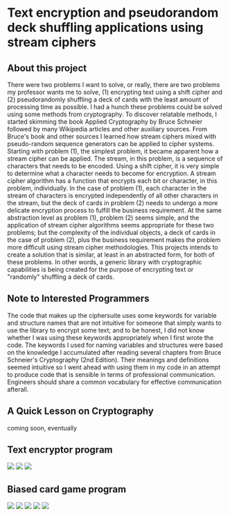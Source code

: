 # Text encryption and pseudorandom deck shuffling applications using stream ciphers

## About this project
There were two problems I want to solve, or really, there are two problems my professor wants me to solve, (1) encrypting text using a shift cipher and (2) pseudorandomly shuffling a deck of cards with the least amount of processing time as possible. I had a hunch these problems could be solved using some methods from cryptography. To discover relatable methods, I started skimming the book Applied Cryptography by Bruce Schneier followed by many Wikipedia articles and other auxiliary sources. From Bruce's book and other sources I learned how stream ciphers mixed with pseudo-random sequence generators can be applied to cipher systems. Starting with problem (1), the simplest problem, it became apparent how a stream cipher can be applied. The stream, in this problem, is a sequence of characters that needs to be encoded. Using a shift cipher, it is very simple to determine what a character needs to become for encryption. A stream cipher algorithm has a function that encrypts each bit or character, in this problem, individually. In the case of problem (1), each character in the stream of characters is encrypted independently of all other characters in the stream, but the deck of cards in problem (2) needs to undergo a more delicate encryption process to fulfill the business requirement. At the same abstraction level as problem (1), problem (2) seems simple, and the application of stream cipher algorithms seems appropriate for these two problems; but the complexity of the individual objects, a deck of cards in the case of problem (2), plus the business requirement makes the problem more difficult using stream cipher methodologies. This projects intends to create a solution that is similar, at least in an abstracted form, for both of these problems.  In other words, a generic library with cryptographic capabilities is being created for the purpose of encrypting text or "randomly" shuffling a deck of cards.

## Note to Interested Programmers
The code that makes up the ciphersuite uses some keywords for variable and structure names that are not intuitive for someone that simply wants to use the library to encrypt some text; and to be honest, I did not know whether I was using these keywords appropriately when I first wrote the code. The keywords I used for naming variables and structures were based on the knowledge I accumulated after reading several chapters from Bruce Schneier's Cryptography (2nd Edition). Their meanings and definitions seemed intuitive so I went ahead with using them in my code in an attempt to produce code that is sensible in terms of professional communication. Engineers should share a common vocabulary for effective communication afterall.


## A Quick Lesson on Cryptography

coming soon, eventually

## Text encryptor program
![](/images/encryptor.png)
![](/images/encryptor-1.png)
![](/images/encryptor-2.png)

## Biased card game program
![](/images/cardgame-mainmenu.png)
![](/images/cardgame-ingamemenu.png)
![](/images/cardgame-fourplayer-hands-01.png)
![](/images/cardgame-fourplayer-results.png)
![](/images/cardgame-eightplayer-result.png)
